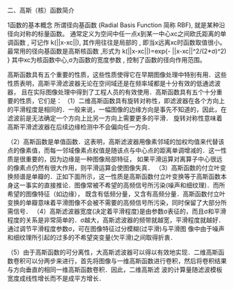 二、高斯（核）函数简介

1函数的基本概念 
所谓径向基函数 (Radial Basis Function 简称 RBF), 就是某种沿径向对称的标量函数。 通常定义为空间中任一点x到某一中心xc之间欧氏距离的单调函数 , 可记作 k(||x-xc||), 其作用往往是局部的 , 
即当x远离xc时函数取值很小。最常用的径向基函数是高斯核函数 ,形式为 k(||x-xc||)=exp{- ||x-xc||^2/(2*σ)^2) } 其中xc为核函数中心,σ为函数的宽度参数 , 控制了函数的径向作用范围。 
  
高斯函数具有五个重要的性质，这些性质使得它在早期图像处理中特别有用．这些性质表明，高斯平滑滤波器无论在空间域还是在频率域都是十分有效的低通滤波器，
 且在实际图像处理中得到了工程人员的有效使用．高斯函数具有五个十分重要的性质，它们是： 
（1）二维高斯函数具有旋转对称性，即滤波器在各个方向上的平滑程度是相同的．一般来说，一幅图像的边缘方向是事先不知道的，因此，在滤波前是无法确定一个方向上比另一方向上需要更多的平滑．
    旋转对称性意味着高斯平滑滤波器在后续边缘检测中不会偏向任一方向． 
  
（2）高斯函数是单值函数．这表明，高斯滤波器用像素邻域的加权均值来代替该点的像素值，而每一邻域像素点权值是随该点与中心点的距离单调增减的．这一性质是很重要的，因为边缘是一种图像局部特征，
    如果平滑运算对离算子中心很远的像素点仍然有很大作用，则平滑运算会使图像失真． 
（3）高斯函数的付立叶变换频谱是单瓣的．正如下面所示，这一性质是高斯函数付立叶变换等于高斯函数本身这一事实的直接推论．图像常被不希望的高频信号所污染(噪声和细纹理)．而所希望的图像特征（如边缘），
    既含有低频分量，又含有高频分量．高斯函数付立叶变换的单瓣意味着平滑图像不会被不需要的高频信号所污染，同时保留了大部分所需信号． 
（4）高斯滤波器宽度(决定着平滑程度)是由参数σ表征的，而且σ和平滑程度的关系是非常简单的．σ越大，高斯滤波器的频带就越宽，平滑程度就越好．通过调节平滑程度参数σ，可在图像特征过分模糊(过平滑)与平滑图
    像中由于噪声和细纹理所引起的过多的不希望突变量(欠平滑)之间取得折衷． 
  
（5）由于高斯函数的可分离性，大高斯滤波器可以得以有效地实现．二维高斯函数卷积可以分两步来进行，首先将图像与一维高斯函数进行卷积，然后将卷积结果与方向垂直的相同一维高斯函数卷积．因此，二维高斯滤
    波的计算量随滤波模板宽度成线性增长而不是成平方增长．
